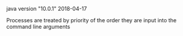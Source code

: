 java version "10.0.1" 2018-04-17

Processes are treated by priority of the order they are input into the command line arguments

